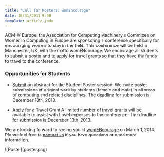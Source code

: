 ```yaml
---
title: "Call for Posters: womEncourage"
date: 10/31/2011 9:00
template: article.jade
---
```

ACM-W Europe, the Association for Computing Machinery's Committee on
Women in Computing in Europe are sponsoring a conference specifically
for encouraging women to stay in the field. This conference will be held
in Manchester, UK, with the motto womENcourage. We encourage all
students to submit a poster and to apply for travel grants so that they
have the funds to travel to the conference.

<span class="more"></span>

### Opportunities for Students

* [Submit](http://womencourage.acm.org/poster.cfm) an abstract for the
  Student Poster session: We invite poster submissions of original work
  by students (female  and male) in all areas of computing and related
  disciplines. The deadline for submission is December 13th, 2013.

* [Apply](http://womencourage.acm.org/grants.cfm) for a Travel Grant
  A limited number of travel grants will be available to assist with 
  travel expenses to the conference. The deadline for submission is 
  December 13th, 2013.

We are looking forward to seeing you at
[womENcourage](http://cdt.bilkent.edu.tr/ACM_WomENcourage2014) on March
1, 2014.  Please feel free to [contact us](mailto:acm-w-europe@acm.org)
if you have questions or need more information.

<p class='text-center'>
![Poster](poster.png)
</p>
